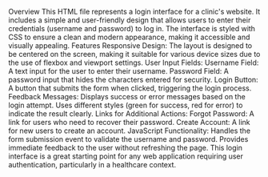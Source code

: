 Overview
This HTML file represents a login interface for a clinic's website. It includes a simple and user-friendly design that allows users to enter their credentials (username and password) to log in. The interface is styled with CSS to ensure a clean and modern appearance, making it accessible and visually appealing.
Features
Responsive Design: The layout is designed to be centered on the screen, making it suitable for various device sizes due to the use of flexbox and viewport settings.
User Input Fields:
Username Field: A text input for the user to enter their username.
Password Field: A password input that hides the characters entered for security.
Login Button: A button that submits the form when clicked, triggering the login process.
Feedback Messages:
Displays success or error messages based on the login attempt.
Uses different styles (green for success, red for error) to indicate the result clearly.
Links for Additional Actions:
Forgot Password: A link for users who need to recover their password.
Create Account: A link for new users to create an account.
JavaScript Functionality:
Handles the form submission event to validate the username and password.
Provides immediate feedback to the user without refreshing the page.
This login interface is a great starting point for any web application requiring user authentication, particularly in a healthcare context.
